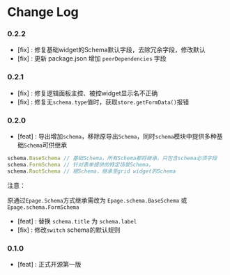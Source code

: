 # Change Log


### 0.2.2

- [fix] : 修复基础widget的Schema默认字段，去除冗余字段，修改默认
- [fix] : 更新 package.json 增加 `peerDependencies` 字段

### 0.2.1

- [fix] : 修复逻辑面板主控、被控widget显示名不正确
- [fix] : 修复无`schema.type`值时，获取`store.getFormData()`报错

### 0.2.0

- [feat] : 导出增加`schema`，移除原导出`Schema`，同时`schema`模块中提供多种基础`Schema`可供继承

```js
schema.BaseSchema // 基础Schema，所有Schema都将继承，只包含schema必须字段
schema.FormSchema // 针对表单提供的特定场景Schema，
schema.RootSchema // 根Schema，继承至grid widget的Schema
```
注意：

原通过`Epage.Schema`方式继承需改为 `Epage.schema.BaseSchema` 或 `Epage.schema.FormSchema`

- [feat] : 替换 `schema.title` 为 `schema.label`
- [fix] : 修改`switch` schema的默认规则

### 0.1.0

- [feat] : 正式开源第一版